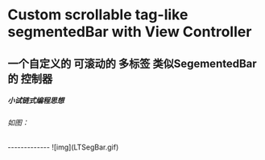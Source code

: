 # Custom scrollable tag-like segmentedBar with View Controller

## 一个自定义的 可滚动的 多标签 类似SegementedBar的 控制器

##### 小试链式编程思想

*如图：*

<br>
-------------
![img](LTSegBar.gif)

